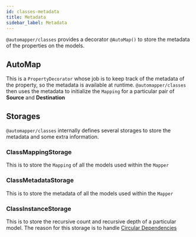 ```yaml
---
id: classes-metadata
title: Metadata
sidebar_label: Metadata
---
```


`@automapper/classes` provides a decorator `@AutoMap()` to store the metadata of the properties on the models.

## AutoMap

This is a `PropertyDecorator` whose job is to keep track of the metadata of the property, so the metadata is available at runtime. `@automapper/classes` then uses the metadata to initialize the `Mapping` for a particular pair of **Source** and **Destination**

## Storages

`@automapper/classes` internally defines several storages to store the metadata and some extra information.

### ClassMappingStorage

This is to store the `Mapping` of all the models used within the `Mapper`

### ClassMetadataStorage

This is to store the metadata of all the models used within the `Mapper`

### ClassInstanceStorage

This is to store the recursive count and recursive depth of a particular model. The reason for this storage is to handle [Circular Dependencies](classes-limitations/#circular-dependencies)
